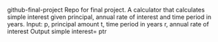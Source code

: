github-final-project
Repo for final project. A calculator that calculates simple interest given principal, annual rate of interest and time period in years. Input: p, principal amount t, time period in years r, annual rate of interest Output simple interest= ptr 
